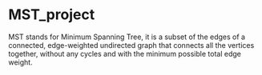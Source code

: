 # MST_project

MST stands for Minimum Spanning Tree, it is a subset of the edges of a connected, edge-weighted undirected graph that connects all the vertices together, without any cycles and with the minimum possible total edge weight.

